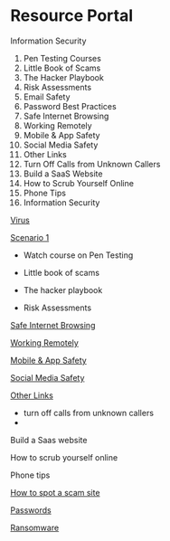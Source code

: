 # Resource Portal

Information Security

1. Pen Testing Courses
2. Little Book of Scams
3. The Hacker Playbook
4. Risk Assessments
5. Email Safety
6. Password Best Practices
7. Safe Internet Browsing
8. Working Remotely
9. Mobile & App Safety
10. Social Media Safety
11. Other Links
12. Turn Off Calls from Unknown Callers
13. Build a SaaS Website
14. How to Scrub Yourself Online
15. Phone Tips
16. Information Security

[Virus ](Virus.md)

[Scenario 1](Scenario%201.md)

- Watch course on Pen Testing

- Little book of scams
- The hacker playbook

- Risk Assessments

[Safe Internet Browsing](Safe%20Internet%20Browsing.md)

[Working Remotely](Working%20Remotely.md)

[Mobile & App Safety](Mobile%20&%20App%20Safety.md)

[Social Media Safety](Social%20Media%20Safety.md)

[Other Links](Other%20Links.md)

- turn off calls from unknown callers
- 

Build a Saas website 

How to scrub yourself online

Phone tips

[How to spot a scam site](How%20to%20spot%20a%20scam%20site.md)

[Passwords](Passwords.md)

[Ransomware](Ransomware.md)